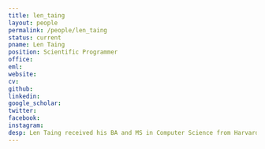 ```yaml
---
title: len_taing
layout: people
permalink: /people/len_taing
status: current
pname: Len Taing
position: Scientific Programmer
office: 
eml: 
website:
cv: 
github:
linkedin:
google_scholar: 
twitter: 
facebook: 
instagram:
desp: Len Taing received his BA and MS in Computer Science from Harvard and MA in Psychological and Brain Sciences from Johns Hopkins. He has been working with the Liu Lab and the Center for Functional Cancer Epigenetics for the last decade, and is instrumental to the development of many computational algorithms, pipelines, and databases.
---
```

